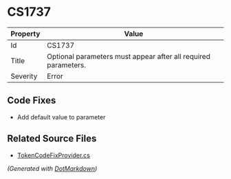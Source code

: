 # CS1737

| Property | Value                                                           |
| -------- | --------------------------------------------------------------- |
| Id       | CS1737                                                          |
| Title    | Optional parameters must appear after all required parameters\. |
| Severity | Error                                                           |

## Code Fixes

* Add default value to parameter

## Related Source Files

* [TokenCodeFixProvider.cs](../../src/CodeFixes/CSharp/CodeFixes/TokenCodeFixProvider.cs)

*\(Generated with [DotMarkdown](http://github.com/JosefPihrt/DotMarkdown)\)*